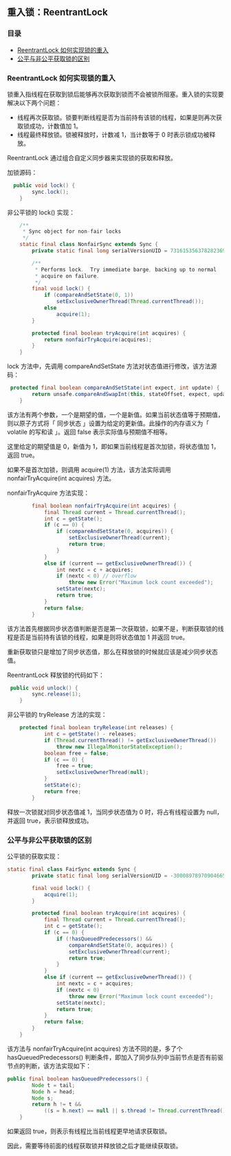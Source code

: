 ## 重入锁：ReentrantLock

### 目录


- [ReentrantLock 如何实现锁的重入](#reentrantLock-如何实现锁的重入)
- [公平与非公平获取锁的区别](#公平与非公平获取锁的区别)



### ReentrantLock 如何实现锁的重入

锁重入指线程在获取到锁后能够再次获取到锁而不会被锁所阻塞。重入锁的实现要解决以下两个问题：

- 线程再次获取锁。锁要判断线程是否为当前持有该锁的线程，如果是则再次获取锁成功，计数值加 1。
- 线程最终释放锁。锁被释放时，计数减 1，当计数等于 0 时表示锁成功被释放。



ReentrantLock 通过组合自定义同步器来实现锁的获取和释放。

加锁源码：

```java
  public void lock() {
        sync.lock();
    }
```

非公平锁的 lock() 实现：

```java
    /**
     * Sync object for non-fair locks
     */
    static final class NonfairSync extends Sync {
        private static final long serialVersionUID = 7316153563782823691L;

        /**
         * Performs lock.  Try immediate barge, backing up to normal
         * acquire on failure.
         */
        final void lock() {
            if (compareAndSetState(0, 1))
                setExclusiveOwnerThread(Thread.currentThread());
            else
                acquire(1);
        }

        protected final boolean tryAcquire(int acquires) {
            return nonfairTryAcquire(acquires);
        }
    }
```

lock 方法中，先调用 compareAndSetState 方法对状态值进行修改，该方法源码：

```java
 protected final boolean compareAndSetState(int expect, int update) {
        return unsafe.compareAndSwapInt(this, stateOffset, expect, update);
    }
```

该方法有两个参数，一个是期望的值，一个是新值。如果当前状态值等于预期值，则以原子方式将「 同步状态 」设置为给定的更新值。此操作的内存语义为「 volatile 的写和读 」。返回 false 表示实际值与预期值不相等。

这里给定的期望值是 0，新值为 1，即如果当前线程是首次加锁，将状态值加 1，返回 true。

如果不是首次加锁，则调用 acquire(1) 方法，该方法实际调用 nonfairTryAcquire(int acquires) 方法。

nonfairTryAcquire 方法实现：

```java
        final boolean nonfairTryAcquire(int acquires) {
            final Thread current = Thread.currentThread();
            int c = getState();
            if (c == 0) {
                if (compareAndSetState(0, acquires)) {
                    setExclusiveOwnerThread(current);
                    return true;
                }
            }
            else if (current == getExclusiveOwnerThread()) {
                int nextc = c + acquires;
                if (nextc < 0) // overflow
                    throw new Error("Maximum lock count exceeded");
                setState(nextc);
                return true;
            }
            return false;
        }
```

该方法首先根据同步状态值判断是否是第一次获取锁，如果不是，判断获取锁的线程是否是当前持有该锁的线程，如果是则将状态值加 1 并返回 true。

重新获取锁只是增加了同步状态值，那么在释放锁的时候就应该是减少同步状态值。

ReentrantLock 释放锁的代码如下：

```java
 public void unlock() {
        sync.release(1);
    }
```

非公平锁的 tryRelease 方法的实现：

```java
    protected final boolean tryRelease(int releases) {
            int c = getState() - releases;
            if (Thread.currentThread() != getExclusiveOwnerThread())
                throw new IllegalMonitorStateException();
            boolean free = false;
            if (c == 0) {
                free = true;
                setExclusiveOwnerThread(null);
            }
            setState(c);
            return free;
        }
```

释放一次锁就对同步状态值减 1，当同步状态值为 0 时，将占有线程设置为 null，并返回 true，表示锁释放成功。



### 公平与非公平获取锁的区别

公平锁的获取实现：

```java
static final class FairSync extends Sync {
        private static final long serialVersionUID = -3000897897090466540L;

        final void lock() {
            acquire(1);
        }

        protected final boolean tryAcquire(int acquires) {
            final Thread current = Thread.currentThread();
            int c = getState();
            if (c == 0) {
                if (!hasQueuedPredecessors() &&
                    compareAndSetState(0, acquires)) {
                    setExclusiveOwnerThread(current);
                    return true;
                }
            }
            else if (current == getExclusiveOwnerThread()) {
                int nextc = c + acquires;
                if (nextc < 0)
                    throw new Error("Maximum lock count exceeded");
                setState(nextc);
                return true;
            }
            return false;
        }
    }
```

该方法与 nonfairTryAcquire(int acquires) 方法不同的是，多了个 hasQueuedPredecessors() 判断条件，即加入了同步队列中当前节点是否有前驱节点的判断，该方法实现如下：

```java
public final boolean hasQueuedPredecessors() {
        Node t = tail; 
        Node h = head;
        Node s;
        return h != t &&
            ((s = h.next) == null || s.thread != Thread.currentThread());
    }
```

如果返回 true，则表示有线程比当前线程更早地请求获取锁。

因此，需要等待前面的线程获取锁并释放锁之后才能继续获取锁。




